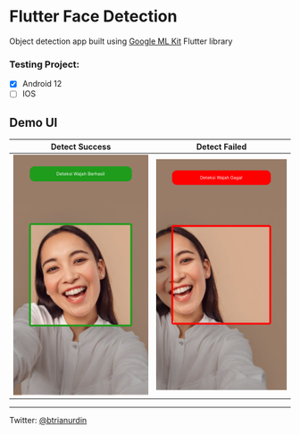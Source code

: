 # Flutter Face Detection
Object detection app built using [Google ML Kit](https://pub.dev/packages/google_ml_kit) Flutter library

### Testing Project:
- [x] Android 12
- [ ] IOS

## Demo UI
| Detect Success   | Detect Failed |
|------------------|:-------------:|
| ![Detect Success!](https://raw.githubusercontent.com/btrianurdin/face-detection-overlay-flutter/main/Detect%20Success.png) | ![Detect Failed](https://raw.githubusercontent.com/btrianurdin/face-detection-overlay-flutter/main/Detect%20Failed.png) |

---
Twitter:  [@btrianurdin](https://twitter.com/btrianurdin)